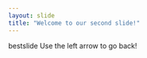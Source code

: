 ```yaml
---
layout: slide
title: "Welcome to our second slide!"
---
```

bestslide
Use the left arrow to go back!

